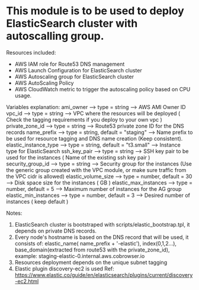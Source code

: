 # This module is to be used to deploy ElasticSearch cluster with autoscalling group.

Resources included:
* AWS IAM role for Route53 DNS management
* AWS Launch Configuration for ElasticSearch cluster
* AWS Autoscaling group for ElasticSearch cluster
* AWS AutoScaling Policy
* AWS CloudWatch metric to trigger the autoscaling policy based on CPU usage.


Variables explanation:
ami_owner              --> type = string                        -->  AWS AMI Owner ID
vpc_id                 --> type = string                        -->  VPC where the resources will be deployed ( Check the tagging requirements if you deploy to your own vpc )
private_zone_id        --> type = string                        -->  Route53 private zone ID for the DNS records
name_prefix            --> type = string, default = "staging"   -->  Name prefix to be used for resource tagging and DNS name creation (Keep consistent).
elastic_instance_type  --> type = string, default = "t3.small"  -->  Instance type for ElasticSearch
ssh_key_pair           --> type = string                        -->  SSH key pair to be used for the instances ( Name of the existing ssh key pair )
security_group_id      --> type = string                        -->  Security group for the instances (Use the generic group created with the VPC module, or make sure traffic from the VPC cidr is allowed)
elastic_volume_size    --> type = number, default = 30          -->  Disk space size for the instances ( GB )
elastic_max_instances  --> type = number, default = 5           -->  Maximum number of instances for the AG group
elastic_min_instances  --> type = number, default = 3           -->  Desired number of instances ( keep default )



Notes:
1. ElasticSearch cluster is bootstraped with scripts/elastic_bootstrap.tpl, it depends on private DNS records.
2. Every node's hostname is based on the DNS record that will be used, it consists of: elastic_name( name_prefix + '-elastic'), index(0,1,2...), base_domain(extracted from route53 with the private_zone_id), example: staging-elastic-0.internal.aws.cobrowser.io
3. Resources deployment depends on the unique subnet tagging
4. Elastic plugin discovery-ec2 is used
Ref: https://www.elastic.co/guide/en/elasticsearch/plugins/current/discovery-ec2.html


